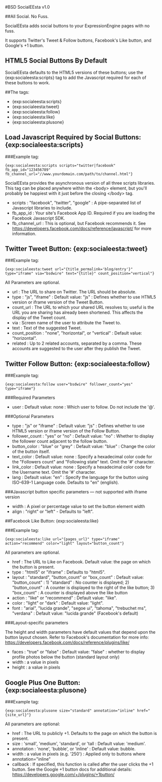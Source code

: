 #BSD SocialEEsta v1.0

##All Social. No Fuss.

SocialEEsta adds social buttons to your ExpressionEngine pages with no fuss.

It supports Twitter's Tweet & Follow buttons, Facebook's Like button, and Google's +1 button.

## HTML5 Social Buttons By Default

SocialEEsta defaults to the HTML5 versions of these buttons; use the {exp:socialeesta:scripts} tag to add the Javascript required for each of these buttons to work.

##The tags:

- {exp:socialeesta:scripts}
- {exp:socialeesta:tweet}
- {exp:socialeesta:follow}
- {exp:socialeesta:like}
- {exp:socialeesta:plusone}


## Load Javascript Required by Social Buttons: {exp:socialeesta:scripts}

###Example tag:

```
{exp:socialeesta:scripts scripts="twitter|facebook" fb_app_id="123456789" fb_channel_url="//www.yourdomain.com/path/to/channel.html"}
```

SocialEEsta provides the asynchronous version of all three scripts libraries. This tag can be placed anywhere within the &lt;body&gt; element, but you'll probably be happiest with it just before the closing &lt;/body&gt; tag.

- scripts : "facebook", "twitter", "google" :  A pipe-separated list of Javascript libraries to include.
- fb_app_id  :  Your site's Facebook App ID. Required if you are loading the Facebook Javascript SDK.
- fb_channel_url  :  This is optional, but Facebook recommends it. See https://developers.facebook.com/docs/reference/javascript/ for more information.


## Twitter Tweet Button: {exp:socialeesta:tweet} 


###Example tag:

```
{exp:socialeesta:tweet url="{title_permalink='blog/entry'}" type="iframe" via="bsdwire" text="{title}" count_position="vertical"}
```

All Parameters are optional.

- url  :  The URL to share on Twitter. The URL should be absolute.
- type  :  "js", "iframe" :  Default value: "js"  :  Defines whether to use HTML5 version or iframe version of the Tweet Button.
- count_url  :  The URL to which your shared URL resolves to; useful is the URL you are sharing has already been shortened. This affects the display of the Tweet count.
- via  :  Screen name of the user to attribute the Tweet to.
- text  :  Text of the suggested Tweet.
- count_position  :  "none", "horizontal", or "vertical"  :  Default value: "horizontal".
- related  :  Up to 2 related accounts, separated by a comma. These accounts are suggested to the user after they publish the Tweet.



## Twitter Follow Button: {exp:socialeesta:follow}

###Example tag:

```
{exp:socialeesta:follow user="bsdwire" follower_count="yes" type="iframe"}
```

###Required Parameters

- user  :   Default value: none  :  Which user to follow. Do not include the '@'.

###Optional Parameters

- type  :  "js" or "iframe"  :  Default value: "js"  :  Defines whether to use HTML5 version or iframe version of the Follow Button.
- follower_count  :  "yes" or "no"  :  Default value: "no"  :  Whether to display the follower count adjacent to the follow button. 
- button_color  :  "blue" or "grey"  :  Default value: "blue"  :  Change the color of the button itself.
- text_color  :  Default value: none  :  Specify a hexadecimal color code for the "Followers count" and "Following state" text. Omit the '#' character.
- link_color  :  Default value: none  :  Specify a hexadecimal color code for the Username text. Omit the '#' character.
- lang  :  Default value: "en"  :  Specify the language for the button using ISO-639-1 Language code. Defaults to "en" (english).

###Javascript button specific parameters — not supported with iframe version

- width  :  A pixel or percentage value to set the button element width
- align  :  "right" or "left" - Defaults to "left".




##Facebook Like Button: {exp:socialeesta:like}


###Example tag: 

```
{exp:socialeesta:like url="{pages_url}" type="iframe" action="recommend" color="light" layout="button_count"}
```

All parameters are optional.

- href  :  The URL to Like on Facebook. Default value: the page on which the button is present.
- type  :  "html5" or "iframe" :  Defaults to "html5". 
- layout  :  "standard", "button_count" or "box_count"  :  Default value: "button_count"  :  1) "standard" : No counter is displayed; 2) "button_count" : A counter is displayed to the right of the like button; 3) "box_count" : A counter is displayed above the like button
- action  :  "like" or "recommend"  :  Default value: "like".
- color  :  "light" or "dark"  :  Default value: "light".
- font :  "arial", "lucida grande", "segoe ui", "tahoma", "trebuchet ms", "verdana" : Default value: "lucida grande" (Facebook's default)

###Layout-specific parameters

The height and width parameters have default values that depend upon the button layout chosen. Refer to Facebook's documentation for more info: https://developers.facebook.com/docs/reference/plugins/like/

- faces  :  "true" or "false"  :  Default value: "false"  :  whether to display profile photos below the button (standard layout only)
- width  :  a value in pixels
- height  :  a value in pixels




## Google Plus One Button: {exp:socialeesta:plusone}

###Example tag: 

```
{exp:socialeesta:plusone size="standard" annotation="inline" href="{site_url}"}
```

All parameters are optional:

- href  :  The URL to publicly +1. Defaults to the page on which the button is present.
- size  :  'small', 'medium', 'standard', or 'tall  :  Default value: 'medium'.
- annotation  :  'none', 'bubble', or 'inline'  :  Default value: bubble. 
- width  :  a value in pixels (e.g. '250')  :  Applied only to buttons where annotation="inline"
- callback  :  If specified, this function is called after the user clicks the +1 button. See the Google +1 button docs for additional details: https://developers.google.com/+/plugins/+1button/